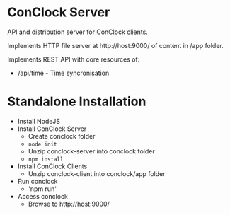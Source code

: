 # ConClock Server

API and distribution server for ConClock clients.

Implements HTTP file server at http://host:9000/ of content in /app folder.

Implements REST API with core resources of:
* /api/time - Time syncronisation

# Standalone Installation

* Install NodeJS
* Install ConClock Server
  * Create conclock folder
  * `node init`
  * Unzip conclock-server into conclock folder
  * `npm install`
* Install ConClock Clients
  * Unzip conclock-client into conclock/app folder
* Run conclock
  * 'npm run'
* Access conclock
  * Browse to http://host:9000/
